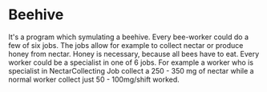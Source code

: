 # Beehive
It's a program which symulating a beehive. Every bee-worker could do a few of six jobs. The jobs allow for example to collect nectar or produce honey from nectar. Honey is necessary, because all bees have to eat. Every worker could be a specialist in one of 6 jobs. For example a worker who is specialist in NectarCollecting Job collect a 250 - 350 mg of nectar while a normal worker collect just 50 - 100mg/shift worked.
